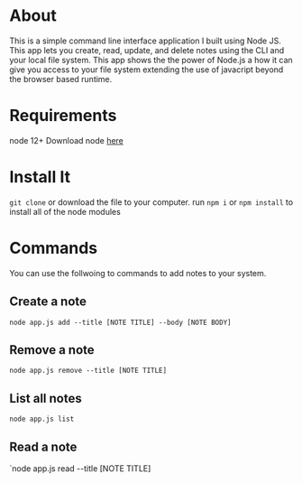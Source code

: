 # About
This is a simple command line interface application I built using Node JS. This app lets you create, read, update, and delete notes using the CLI and your local file system. This app shows the the power of Node.js a how it can give you access to your file system extending the use of javacript beyond the browser based runtime. 

# Requirements
node 12+
Download node [here](https://nodejs.org/en/) 

# Install It
`git clone` or download the file to your computer. 
run `npm i`  or `npm install` to install all of the node modules 
 
 # Commands 
 You can use the follwoing to commands to add notes to your system. 
 ## Create a note
 `node app.js add --title [NOTE TITLE] --body [NOTE BODY]`
 ## Remove a note
 `node app.js remove --title [NOTE TITLE]`
 ## List all notes
 `node app.js list`
 ## Read a note
`node app.js read --title [NOTE TITLE]
